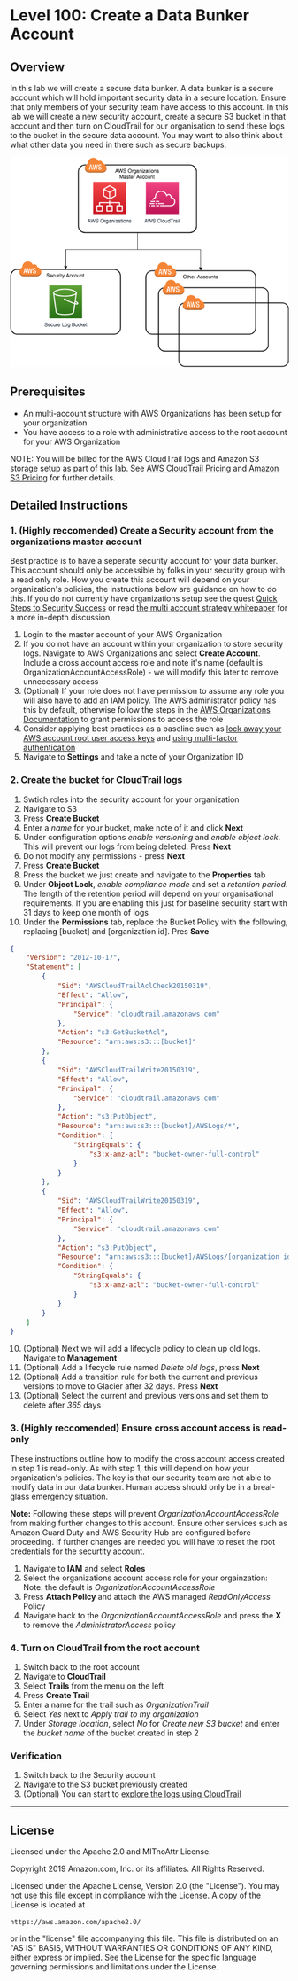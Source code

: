 # Level 100: Create a Data Bunker Account

## Overview

In this lab we will create a secure data bunker. A data bunker is a secure account which will hold important security data in a secure location. Ensure that only members of your security team have access to this account. In this lab we will create a new security account, create a secure S3 bucket in that account and then turn on CloudTrail for our organisation to send these logs to the bucket in the secure data account. You may want to also think about what other data you need in there such as secure backups.

![Data bunker account structure](Images/data-bunker-architecture.png)

## Prerequisites

* An multi-account structure with AWS Organizations has been setup for your organization
* You have access to a role with administrative access to the root account for your AWS Organization

NOTE: You will be billed for the AWS CloudTrail logs and Amazon S3 storage setup as part of this lab. See [AWS CloudTrail Pricing](https://aws.amazon.com/cloudtrail/pricing/) and [Amazon S3 Pricing](https://aws.amazon.com/s3/pricing/) for further details.

## Detailed Instructions

### 1. (Highly reccomended) Create a Security account from the organizations master account
Best practice is to have a seperate security account for your data bunker. This account should only be accessible by folks in your security group with a read only role. How you create this account will depend on your organization's policies, the instructions below are guidance on how to do this. If you do not currently have organizations setup see the quest [Quick Steps to Security Success](../quest_100_Quick_Steps_to_Security_Success/README.md) or read [the multi account strategy whitepaper](https://d0.awsstatic.com/aws-answers/AWS_Multi_Account_Security_Strategy.pdf) for a more in-depth discussion.

1. Login to the master account of your AWS Organization
2. If you do not have an account within your organization to store security logs. Navigate to AWS Organizations and select **Create Account**. Include a cross account access role and note it's name (default is OrganizationAccountAccessRole) - we will modify this later to remove unnecessary access
3. (Optional) If your role does not have permission to assume any role you will also have to add an IAM policy. The AWS administrator policy has this by default, otherwise follow the steps in the [AWS Organizations Documentation](https://docs.aws.amazon.com/organizations/latest/userguide/orgs_manage_accounts_access.html#orgs_manage_accounts_access-cross-account-role) to grant permissions to access the role
4. Consider applying best practices as a baseline such as [lock away your AWS account root user access keys](https://docs.aws.amazon.com/IAM/latest/UserGuide/best-practices.html#lock-away-credentials) and [using multi-factor authentication](https://docs.aws.amazon.com/IAM/latest/UserGuide/id_credentials_mfa.html)
5. Navigate to **Settings** and take a note of your Organization ID

### 2. Create the bucket for CloudTrail logs
1. Swtich roles into the security account for your organization 
1. Navigate to S3
2. Press **Create Bucket**
3. Enter a *name* for your bucket, make note of it and click **Next**
4. Under configuration options *enable versioning* and *enable object lock*. This will prevent our logs from being deleted. Press **Next**
5. Do not modify any permissions - press **Next**
6. Press **Create Bucket**
7. Press the bucket we just create and navigate to the **Properties** tab
8. Under **Object Lock**, *enable compliance mode* and set a *retention period*. The length of the retention period will depend on your organisational requirements. If you are enabling this just for baseline security start with 31 days to keep one month of logs
9. Under the **Permissions** tab, replace the Bucket Policy with the following, replacing [bucket] and [organization id]. Pres **Save**
```json
{
    "Version": "2012-10-17",
    "Statement": [
        {
            "Sid": "AWSCloudTrailAclCheck20150319",
            "Effect": "Allow",
            "Principal": {
                "Service": "cloudtrail.amazonaws.com"
            },
            "Action": "s3:GetBucketAcl",
            "Resource": "arn:aws:s3:::[bucket]"
        },
        {
            "Sid": "AWSCloudTrailWrite20150319",
            "Effect": "Allow",
            "Principal": {
                "Service": "cloudtrail.amazonaws.com"
            },
            "Action": "s3:PutObject",
            "Resource": "arn:aws:s3:::[bucket]/AWSLogs/*",
            "Condition": {
                "StringEquals": {
                    "s3:x-amz-acl": "bucket-owner-full-control"
                }
            }
        },
        {
            "Sid": "AWSCloudTrailWrite20150319",
            "Effect": "Allow",
            "Principal": {
                "Service": "cloudtrail.amazonaws.com"
            },
            "Action": "s3:PutObject",
            "Resource": "arn:aws:s3:::[bucket]/AWSLogs/[organization id]/*",
            "Condition": {
                "StringEquals": {
                    "s3:x-amz-acl": "bucket-owner-full-control"
                }
            }
        }
    ]
}
```
10. (Optional) Next we will add a lifecycle policy to clean up old logs. Navigate to **Management**
11. (Optional) Add a lifecycle rule named *Delete old logs*, press **Next**
12. (Optional) Add a transition rule for both the current and previous versions to move to Glacier after 32 days. Press **Next**
13. (Optional) Select the current and previous versions and set them to delete after *365* days
### 3. (Highly reccomended) Ensure cross account access is read-only
These instructions outline how to modify the cross account access created in step 1 is read-only. As with step 1, this will depend on how your organization's policies. The key is that our security team are not able to modify data in our data bunker. Human access should only be in a breal-glass emergency situation.

**Note:** Following these steps will prevent *OrganizationAccountAccessRole* from making further changes to this account. Ensure other services such as Amazon Guard Duty and AWS Security Hub are configured before proceeding. If further changes are needed you will have to reset the root credentials for the securtity account.

1. Navigate to **IAM** and select **Roles**
2. Select the organizations account access role for your orgainzation: Note: the default is *OrganizationAccountAccessRole*
3. Press **Attach Policy** and attach the AWS managed *ReadOnlyAccess* Policy
4. Navigate back to the *OrganizationAccountAccessRole* and press the **X** to remove the *AdministratorAccess* policy

### 4. Turn on CloudTrail from the root account
1. Switch back to the root account
2. Navigate to **CloudTrail**
3. Select **Trails** from the menu on the left
4. Press **Create Trail**
5. Enter a name for the trail such as *OrganizationTrail*
5. Select *Yes* next to *Apply trail to my organization*
6. Under *Storage location*, select *No* for *Create new S3 bucket* and enter the *bucket name* of the bucket created in step 2

### Verification

1. Switch back to the Security account
2. Navigate to the S3 bucket previously created
3. (Optional) You can start to [explore the logs using CloudTrail](https://docs.aws.amazon.com/athena/latest/ug/cloudtrail-logs.html)

***

## License

Licensed under the Apache 2.0 and MITnoAttr License.

Copyright 2019 Amazon.com, Inc. or its affiliates. All Rights Reserved.

Licensed under the Apache License, Version 2.0 (the "License"). You may not use this file except in compliance with the License. A copy of the License is located at

    https://aws.amazon.com/apache2.0/

or in the "license" file accompanying this file. This file is distributed on an "AS IS" BASIS, WITHOUT WARRANTIES OR CONDITIONS OF ANY KIND, either express or implied. See the License for the specific language governing permissions and limitations under the License.
